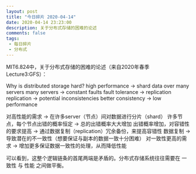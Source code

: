 ```yaml
---
layout: post
title: "今日碎片 2020-04-14"
date: 2020-04-14 23:23:00
description: 关于分布式存储的困难的论述
comments: false
tags: 
 - 每日碎片
 - 分布式
---
```


MIT6.824中，关于分布式存储的困难的论述（来自2020年春季 Lecture3:GFS）：

Why is distributed storage hard?
  high performance -> shard data over many servers
  many servers -> constant faults
  fault tolerance -> replication
  replication -> potential inconsistencies
  better consistency -> low performance

对高性能的需求 -> 在许多server（节点）间对数据进行分片（shard）
许多节点，每个节点出错的概率恒定 -> 总的出错概率大大增加
出错概率增加，对容错性的要求提高 -> 通过数据复制（replication）冗余备份，来提高容错性
数据复制 -> 导致潜在的不一致性（想要保证与副本的数据一致十分困难）
对一致性更高的需求 -> 增加更多保证数据一致性的处理，从而降低性能

可以看到，这整个逻辑链条的首尾两端是矛盾的。分布式存储系统往往需要在 一致性 与 性能 之间做平衡。